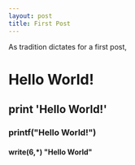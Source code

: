 ```yaml
---
layout: post
title: First Post
---
```


As tradition dictates for a first post,

# Hello World!

## print 'Hello World!'

### printf("Hello World!")

#### write(6,*) "Hello World"
